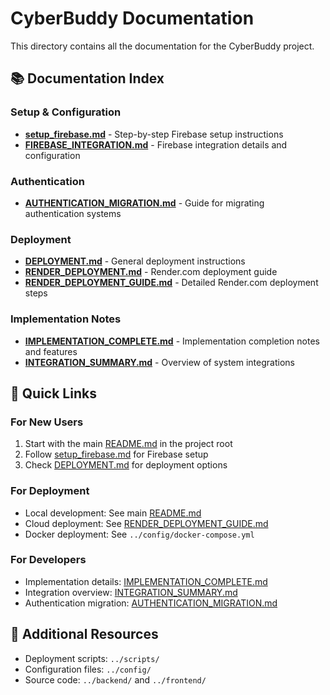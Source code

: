 # CyberBuddy Documentation

This directory contains all the documentation for the CyberBuddy project.

## 📚 Documentation Index

### Setup & Configuration
- **[setup_firebase.md](setup_firebase.md)** - Step-by-step Firebase setup instructions
- **[FIREBASE_INTEGRATION.md](FIREBASE_INTEGRATION.md)** - Firebase integration details and configuration

### Authentication
- **[AUTHENTICATION_MIGRATION.md](AUTHENTICATION_MIGRATION.md)** - Guide for migrating authentication systems

### Deployment
- **[DEPLOYMENT.md](DEPLOYMENT.md)** - General deployment instructions
- **[RENDER_DEPLOYMENT.md](RENDER_DEPLOYMENT.md)** - Render.com deployment guide
- **[RENDER_DEPLOYMENT_GUIDE.md](RENDER_DEPLOYMENT_GUIDE.md)** - Detailed Render.com deployment steps

### Implementation Notes
- **[IMPLEMENTATION_COMPLETE.md](IMPLEMENTATION_COMPLETE.md)** - Implementation completion notes and features
- **[INTEGRATION_SUMMARY.md](INTEGRATION_SUMMARY.md)** - Overview of system integrations

## 🚀 Quick Links

### For New Users
1. Start with the main [README.md](../README.md) in the project root
2. Follow [setup_firebase.md](setup_firebase.md) for Firebase setup
3. Check [DEPLOYMENT.md](DEPLOYMENT.md) for deployment options

### For Deployment
- Local development: See main [README.md](../README.md)
- Cloud deployment: See [RENDER_DEPLOYMENT_GUIDE.md](RENDER_DEPLOYMENT_GUIDE.md)
- Docker deployment: See `../config/docker-compose.yml`

### For Developers
- Implementation details: [IMPLEMENTATION_COMPLETE.md](IMPLEMENTATION_COMPLETE.md)
- Integration overview: [INTEGRATION_SUMMARY.md](INTEGRATION_SUMMARY.md)
- Authentication migration: [AUTHENTICATION_MIGRATION.md](AUTHENTICATION_MIGRATION.md)

## 📝 Additional Resources

- Deployment scripts: `../scripts/`
- Configuration files: `../config/`
- Source code: `../backend/` and `../frontend/`
